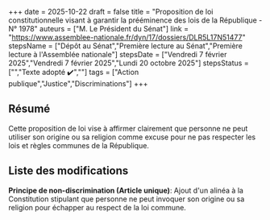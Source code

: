 +++
date = 2025-10-22
draft = false
title = "Proposition de loi constitutionnelle visant à garantir la prééminence des lois de la République - N° 1978"
auteurs = ["M. Le Président du Sénat"]
link = "https://www.assemblee-nationale.fr/dyn/17/dossiers/DLR5L17N51477"
stepsName = ["Dépôt au Sénat","Première lecture au Sénat","Première lecture à l'Assemblée nationale"]
stepsDate = ["Vendredi 7 février 2025","Vendredi 7 février 2025","Lundi 20 octobre 2025"]
stepsStatus = ["","Texte adopté ✔️",""]
tags = ["Action publique","Justice","Discriminations"]
+++

## Résumé

Cette proposition de loi vise à affirmer clairement que personne ne peut utiliser son origine ou sa religion comme excuse pour ne pas respecter les lois et règles communes de la République.

## Liste des modifications

**Principe de non-discrimination (Article unique)**: Ajout d'un alinéa à la Constitution stipulant que personne ne peut invoquer son origine ou sa religion pour échapper au respect de la loi commune.
